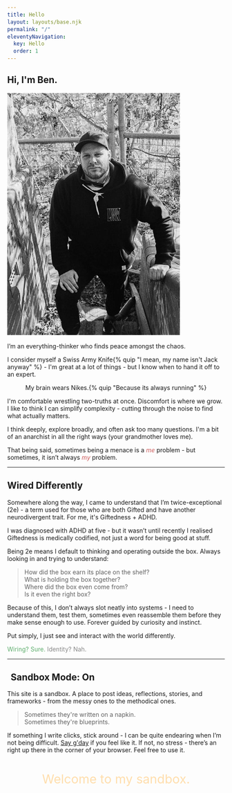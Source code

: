 ```yaml
---
title: Hello
layout: layouts/base.njk
permalink: "/"
eleventyNavigation:
  key: Hello
  order: 1
---
```


<section class="main-block">
  <div class="heading">
    <h1><span class="typewriter"><i data-lucide="hand"></i> Hi, I'm Ben.</span></h1>
  </div>
  <article class="bio-block">
    <img src="./imgs/BD-sm.JPG" alt="Ben" class="float-image">
    <p><i data-lucide="brain"></i> I’m an everything-thinker who finds peace amongst the chaos.</p>
    <p><i data-lucide="wrench" class="icon-adjust"></i> I consider myself a Swiss Army Knife{% quip "I mean, my name isn't Jack anyway" %} - I'm great at a lot of things - but I know when to hand it off to an expert.</p>
    <p style="text-align:center">My brain wears Nikes.{% quip "Because its always running" %}</p>
    <p><i data-lucide="help-circle"></i> I'm comfortable wrestling two-truths at once. Discomfort is where we grow. I like to think I can simplify complexity - cutting through the noise to find what actually matters.</p>
    <p><i data-lucide="zap"></i> I think deeply, explore broadly, and often ask too many questions. I'm a bit of an anarchist in all the right ways (your grandmother loves me).</p>
    <p><i data-lucide="flame"></i> That being said, sometimes being a menace is a <em style="color:indianred">me</em> problem - but sometimes, it isn’t always <em style="color:indianred">my</em> problem.</p>
    <hr>
    <h2><i data-lucide="circuit-board"></i> Wired Differently</h2>
    <p>Somewhere along the way, I came to understand that I’m twice-exceptional (2e) - a term used for those who are both Gifted and have another neurodivergent trait. For me, it's Giftedness + ADHD.</p>
    <p>I was diagnosed with ADHD at five - but it wasn’t until recently I realised Giftedness is medically codified, not just a word for being good at stuff.</p>
    <p>Being 2e means I default to thinking and operating outside the box. Always looking in and trying to understand:</p>
      <blockquote>
        How did the box earn its place on the shelf?<br>
        What is holding the box together?<br>
        Where did the box even come from?<br>
        Is it even the right box?<br>
      </blockquote>
    <p>Because of this, I don’t always slot neatly into systems - I need to understand them, test them, sometimes even reassemble them before they make sense enough to use. Forever guided by curiosity and instinct.</p>
    <p>Put simply, I just see and interact with the world differently.</p>
    <p class="identity-callout">
      <span style="color: #5fae6e;">Wiring? Sure.</span> 
      <span style="color: #888;"> Identity? Nah.</span>
    <hr>
    <h2 style="margin-left: .50rem"><i data-lucide="toggle-right"></i> Sandbox Mode: On</h2>
    <p><i data-lucide="globe"></i> This site is a sandbox. A place to post ideas, reflections, stories, and frameworks - from the messy ones to the methodical ones.</p>
    <blockquote>
      Sometimes they're written on a napkin.<br>  
      Sometimes they're blueprints.
    </blockquote>
    <p><i data-lucide="mail"></i> If something I write clicks, stick around - I can be quite endearing when I’m not being difficult. <a href="/contact">Say g'day</a> if you feel like it. If not, no stress - there’s an <i data-lucide="x" style="color:red"></i>right up there in the corner of your browser. Feel free to use it.</p>
    <p style="font-size:1.8rem; text-align:center; padding:0.75rem; color:navajowhite;">Welcome to my sandbox.</p>
  </article>
</section>

